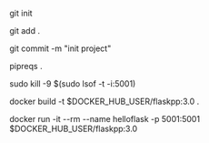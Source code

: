 <!-- git init project -->

git init

<!-- git add . -->

git add .

<!-- git commit -->

git commit -m "init project"

<!-- git push -->

<!--  add pythen rquirements-->

pipreqs .

<!-- if port in use -->

sudo kill -9 $(sudo lsof -t -i:5001)

<!-- buld image -->

docker build -t $DOCKER_HUB_USER/flaskpp:3.0 .

<!-- test docker image -->

docker run -it --rm --name helloflask -p 5001:5001 $DOCKER_HUB_USER/flaskpp:3.0
